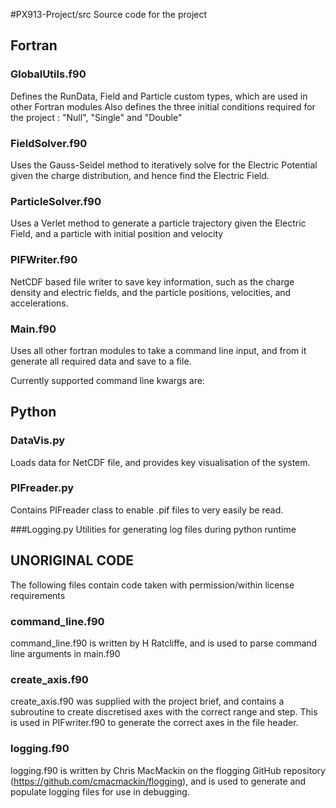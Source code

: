 #PX913-Project/src
Source code for the project

## Fortran

### GlobalUtils.f90
Defines the RunData, Field and Particle custom types, which are used in other Fortran modules
Also defines the three initial conditions required for the project : "Null", "Single" and "Double"

### FieldSolver.f90
Uses the Gauss-Seidel method to iteratively solve for the Electric Potential given the charge distribution, and hence find the Electric Field.

### ParticleSolver.f90
Uses a Verlet method to generate a particle trajectory given the Electric Field, and a particle with initial position and velocity

### PIFWriter.f90
NetCDF based file writer to save key information, such as the charge density and electric fields, and the particle positions, velocities, and accelerations.

### Main.f90
Uses all other fortran modules to take a command line input, and from it generate all required data and save to a file.

Currently supported command line kwargs are:


## Python
### DataVis.py
Loads data for NetCDF file, and provides key visualisation of the system.

### PIFreader.py
Contains PIFreader class to enable .pif files to very easily be read.

###Logging.py
Utilities for generating log files during python runtime


## UNORIGINAL CODE
The following files contain code taken with permission/within license requirements

### command_line.f90
command_line.f90 is written by H Ratcliffe, and is used to parse command line arguments in main.f90

### create_axis.f90
create_axis.f90 was supplied with the project brief, and contains a subroutine to create discretised axes with the correct range and step. This is used in PIFwriter.f90 to generate the correct axes in the file header.

### logging.f90
logging.f90 is written by Chris MacMackin on the flogging GitHub repository (https://github.com/cmacmackin/flogging), and is used to generate and populate logging files for use in debugging.

